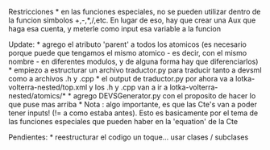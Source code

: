
Restricciones
	* en las funciones especiales, no se pueden utilizar dentro de la funcion simbolos +,-,*,/,etc. En
	lugar de eso, hay que crear una Aux que haga esa cuenta, y meterle como input esa variable a la funcion

Update:
	* agrego el atributo 'parent' a todos los atomicos (es necesario porque puede que tengamos el mismo atomico 
	- es decir, con el mismo nombre - en diferentes modulos, y de alguna forma hay que diferenciarlos)
	* empiezo a estructurar un archivo traductor.py para traducir tanto a devsml como a archivos .h y .cpp
	* el output de traductor.py por ahora va a lotka-volterra-nested/top.xml y los .h y .cpp van a ir a lotka-volterra-nested/atomics/*
	* agrego DEVSGenerator.py con el proposito de hacer lo que puse mas arriba
	* Nota : algo importante, es que las Cte's van a poder tener inputs! (!= a como estaba antes). Esto es basicamente por el tema de las
	funciones especiales que pueden haber en la 'equation' de la Cte

Pendientes:
	* reestructurar el codigo un toque... usar clases / subclases